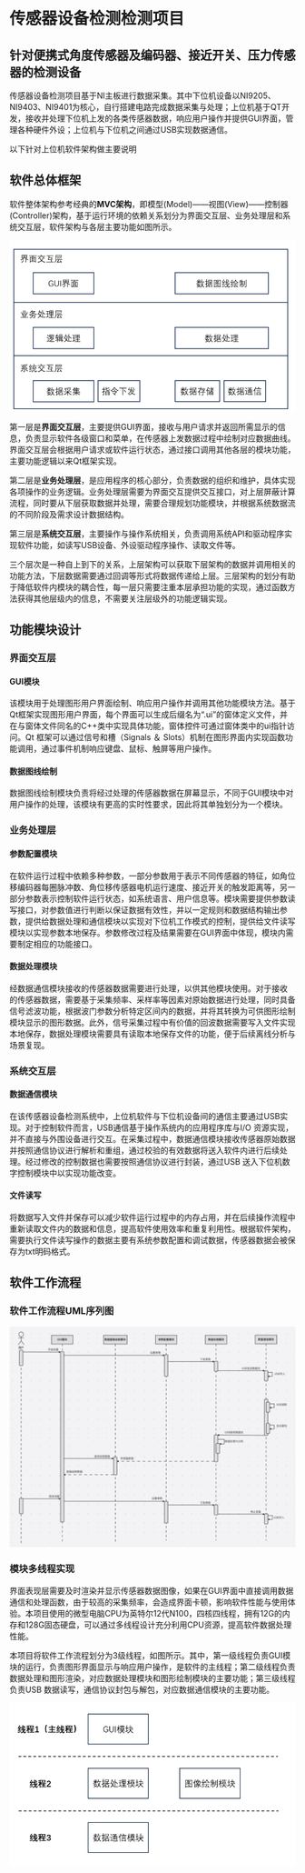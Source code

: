# 传感器设备检测检测项目

## 针对便携式角度传感器及编码器、接近开关、压力传感器的检测设备

传感器设备检测项目基于NI主板进行数据采集。其中下位机设备以NI9205、NI9403、NI9401为核心，自行搭建电路完成数据采集与处理；上位机基于QT开发，接收并处理下位机上发的各类传感器数据，响应用户操作并提供GUI界面，管理各种硬件外设；上位机与下位机之间通过USB实现数据通信。

以下针对上位机软件架构做主要说明

## 软件总体框架

软件整体架构参考经典的**MVC架构**，即模型(Model)——视图(View)——控制器(Controller)架构，基于运行环境的依赖关系划分为界面交互层、业务处理层和系统交互层，软件架构与各层主要功能如图所示。

![软件架构](1.png)

第一层是**界面交互层**，主要提供GUI界面，接收与用户请求并返回所需显示的信息，负责显示软件各级窗口和菜单，在传感器上发数据过程中绘制对应数据曲线。界面交互层会根据用户请求或软件运行状态，通过接口调用其他各层的模块功能，主要功能逻辑以来Qt框架实现。

第二层是**业务处理层**，是应用程序的核心部分，负责数据的组织和维护，具体实现各项操作的业务逻辑。业务处理层需要为界面交互提供交互接口，对上层屏蔽计算流程，同时要从下层获取数据并处理，需要合理规划功能模块，并根据系统数据流的不同阶段及需求设计数据结构。

第三层是**系统交互层**，主要操作与操作系统相关，负责调用系统API和驱动程序实现软件功能，如读写USB设备、外设驱动程序操作、读取文件等。

三个层次是一种自上到下的关系，上层架构可以获取下层架构的数据并调用相关的功能方法，下层数据需要通过回调等形式将数据传递给上层。三层架构的划分有助于降低软件内模块的耦合性，每一层只需要注重本层承担功能的实现，通过函数方法获得其他层级内的信息，不需要关注层级外的功能逻辑实现。

## 功能模块设计

### 界面交互层

#### GUI模块

​	该模块用于处理图形用户界面绘制、响应用户操作并调用其他功能模块方法。基于Qt框架实现图形用户界面，每个界面可以生成后缀名为“.ui”的窗体定义文件，并在与窗体文件同名的C++类中实现具体功能，窗体控件可通过窗体类中的ui指针访问。Qt 框架可以通过信号和槽（Signals ＆ Slots）机制在图形界面内实现函数功能调用，通过事件机制响应键盘、鼠标、触屏等用户操作。

#### 数据图线绘制

​	数据图线绘制模块负责将经过处理的传感器数据在屏幕显示，不同于GUI模块中对用户操作的处理，该模块有更高的实时性要求，因此将其单独划分为一个模块。

### 业务处理层

#### 参数配置模块

​	在软件运行过程中依赖多种参数，一部分参数用于表示不同传感器的特征，如角位移编码器每圈脉冲数、角位移传感器电机运行速度、接近开关的触发距离等，另一部分参数表示控制软件运行状态，如系统语言、用户信息等。模块需要提供参数读写接口，对参数值进行判断以保证数据有效性，并以一定规则和数据结构输出参数，提供给数据处理和通信模块以实现对下位机工作模式的控制，提供给文件读写模块以实现参数本地保存。参数修改过程及结果需要在GUI界面中体现，模块内需要制定相应的功能接口。

#### 数据处理模块

​	经数据通信模块接收的传感器数据需要进行处理，以供其他模块使用。对于接收
的传感器数据，需要基于采集频率、采样率等因素对原始数据进行处理，同时具备信号滤波功能，根据波门参数分析特定区间内的数据，并将其转换为可供图形绘制模块显示的图形数据。
​	此外，信号采集过程中有价值的回波数据需要写入文件实现本地保存，数据处理模块需要具有读取本地保存文件的功能，便于后续离线分析与场景复现。

### 系统交互层

#### 数据通信模块

​	在该传感器设备检测系统中，上位机软件与下位机设备间的通信主要通过USB实现。对于控制软件而言，USB通信基于操作系统内的应用程序库与I/O 资源实现，并不直接与外围设备进行交互。在采集过程中，数据通信模块接收传感器原始数据并按照通信协议进行解析和重组，通过校验的有效数据将送入软件内进行后续处理。经过修改的控制数据也需要按照通信协议进行封装，通过USB 送入下位机数字控制模块中以实现功能改变。

#### 文件读写

​	将数据写入文件并保存可以减少软件运行过程中的内存占用，并在后续操作流程中重新读取文件内的数据和信息，提高软件使用效率和重复利用性。根据软件架构，需要执行文件读写操作的数据主要有系统参数配置和调试数据，传感器数据会被保存为txt明码格式。

## 软件工作流程

### 软件工作流程UML序列图

![UML序列图](2.png)

### 模块多线程实现

​	界面表现层需要及时渲染并显示传感器数据图像，如果在GUI界面中直接调用数据通信和处理函数，由于较高的采集频率，会造成界面卡顿，影响软件性能与使用体验。本项目使用的微型电脑CPU为英特尔12代N100，四核四线程，拥有12G的内存和128G固态硬盘，可以通过多线程设计充分利用CPU资源，提高软件数据处理性能。

​	本项目将软件工作流程划分为3级线程，如图所示。其中，第一级线程负责GUI模块的运行，负责图形界面显示与响应用户操作，是软件的主线程；第二级线程负责数据处理和图形渲染，对应数据处理模块和图形绘制模块的主要功能；第三级线程负责USB 数据读写，通信协议封包与解包，对应数据通信模块的主要功能。

![功能模块多线程划分](3.png)







